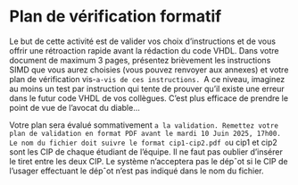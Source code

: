 # Plan de vérification formatif

Le but de cette activité est de valider vos choix d’instructions et de vous offrir une rétroaction rapide avant la
rédaction du code VHDL. Dans votre document de maximum 3 pages, présentez brièvement les instructions
SIMD que vous aurez choisies (vous pouvez renvoyer aux annexes) et votre plan de vérification vis-`a-vis de
ces instructions. `A ce niveau, imaginez au moins un test par instruction qui tente de prouver qu’il existe une
erreur dans le futur code VHDL de vos collègues. C’est plus efficace de prendre le point de vue de l’avocat
du diable...

Votre plan sera évalué sommativement `a la validation.
Remettez votre plan de validation en format PDF avant le mardi 10 Juin 2025, 17h00. Le nom du fichier
doit suivre le format cip1-cip2.pdf o`u cip1 et cip2 sont les CIP de chaque étudiant de l’équipe. Il ne faut
pas oublier d’insérer le tiret entre les deux CIP. Le système n’acceptera pas le dépˆot si le CIP de l’usager
effectuant le dépˆot n’est pas indiqué dans le nom du fichier.
